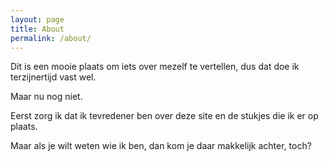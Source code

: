```yaml
---
layout: page
title: About
permalink: /about/
---
```


Dit is een mooie plaats om iets over mezelf te vertellen, dus dat doe ik terzijnertijd vast wel. 

Maar nu nog niet.

Eerst zorg ik dat ik tevredener ben over deze site en de stukjes die ik er op plaats.

Maar als je wilt weten wie ik ben, dan kom je daar makkelijk achter, toch?
